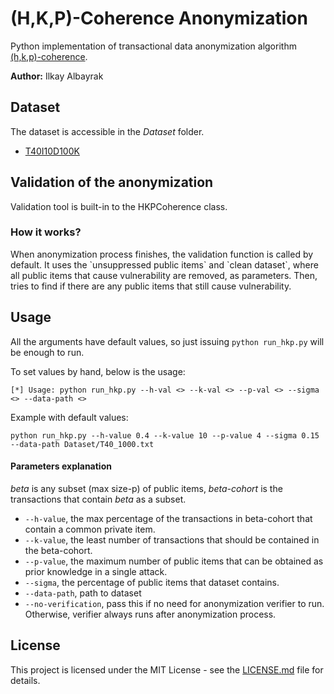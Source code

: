 <h1>(H,K,P)-Coherence Anonymization </h1>
Python implementation of transactional data anonymization 
algorithm <a href="https://dl.acm.org/doi/10.1145/1401890.1401982">(h,k,p)-coherence</a>.

<p><b>Author:</b> Ilkay Albayrak</p>

<h2>Dataset</h2>
The dataset is accessible in the <i>Dataset</i> folder.


* <a href="http://fimi.uantwerpen.be/data/T40I10D100K.dat">T40I10D100K</a>      

<h2>Validation of the anonymization</h2>
Validation tool is built-in to the HKPCoherence class. 
<h3><b>How it works?</b></h3> 
When anonymization process finishes, the validation function is called by default.
It uses the `unsuppressed public items` and `clean dataset`, where all public items that cause vulnerability are
removed, as parameters. Then, tries to find if there are any public items that still
cause vulnerability.



<h2>Usage</h2>

All the arguments have default values, so just issuing `python run_hkp.py` will be enough to run.

To set values by hand, below is the usage:
```shell
[*] Usage: python run_hkp.py --h-val <> --k-val <> --p-val <> --sigma <> --data-path <>
```

Example with default values:
```shell
python run_hkp.py --h-value 0.4 --k-value 10 --p-value 4 --sigma 0.15 --data-path Dataset/T40_1000.txt 
```
#### Parameters explanation
_beta_ is any subset (max size-p) of public items, _beta-cohort_ is the transactions that contain _beta_ as a subset.
* `--h-value`, the max percentage of the transactions in beta-cohort that contain a common private item.
* `--k-value`, the least number of transactions that should be contained in the beta-cohort.
* `--p-value`, the maximum number of public items that can be obtained as prior knowledge in a single attack.
* `--sigma`, the percentage of public items that dataset contains.
* `--data-path`, path to dataset
* `--no-verification`, pass this if no need for anonymization verifier to run. Otherwise, verifier always runs after anonymization process. 



<h2>License</h2>

This project is licensed under the MIT License - see the <a href="https://github.com/ilkayalbayrak/HKP_Coherence/blob/master/LICENSE.md">LICENSE.md</a> file for details.
